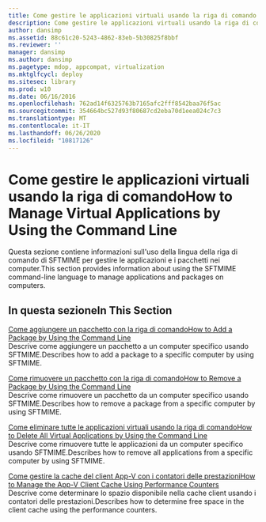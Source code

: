 ```yaml
---
title: Come gestire le applicazioni virtuali usando la riga di comando
description: Come gestire le applicazioni virtuali usando la riga di comando
author: dansimp
ms.assetid: 88c61c20-5243-4862-83eb-5b30825f8bbf
ms.reviewer: ''
manager: dansimp
ms.author: dansimp
ms.pagetype: mdop, appcompat, virtualization
ms.mktglfcycl: deploy
ms.sitesec: library
ms.prod: w10
ms.date: 06/16/2016
ms.openlocfilehash: 762ad14f6325763b7165afc2fff8542baa76f5ac
ms.sourcegitcommit: 354664bc527d93f80687cd2eba70d1eea024c7c3
ms.translationtype: MT
ms.contentlocale: it-IT
ms.lasthandoff: 06/26/2020
ms.locfileid: "10817126"
---
```

# <span data-ttu-id="6e3b3-103">Come gestire le applicazioni virtuali usando la riga di comando</span><span class="sxs-lookup"><span data-stu-id="6e3b3-103">How to Manage Virtual Applications by Using the Command Line</span></span>


<span data-ttu-id="6e3b3-104">Questa sezione contiene informazioni sull'uso della lingua della riga di comando di SFTMIME per gestire le applicazioni e i pacchetti nei computer.</span><span class="sxs-lookup"><span data-stu-id="6e3b3-104">This section provides information about using the SFTMIME command-line language to manage applications and packages on computers.</span></span>

## <span data-ttu-id="6e3b3-105">In questa sezione</span><span class="sxs-lookup"><span data-stu-id="6e3b3-105">In This Section</span></span>


<a href="" id="how-to-add-a-package-by-using-the-command-line"></a>[<span data-ttu-id="6e3b3-106">Come aggiungere un pacchetto con la riga di comando</span><span class="sxs-lookup"><span data-stu-id="6e3b3-106">How to Add a Package by Using the Command Line</span></span>](how-to-add-a-package-by-using-the-command-line.md)  
<span data-ttu-id="6e3b3-107">Descrive come aggiungere un pacchetto a un computer specifico usando SFTMIME.</span><span class="sxs-lookup"><span data-stu-id="6e3b3-107">Describes how to add a package to a specific computer by using SFTMIME.</span></span>

<a href="" id="how-to-remove-a-package-by-using-the-command-line"></a>[<span data-ttu-id="6e3b3-108">Come rimuovere un pacchetto con la riga di comando</span><span class="sxs-lookup"><span data-stu-id="6e3b3-108">How to Remove a Package by Using the Command Line</span></span>](how-to-remove-a-package-by-using-the-command-line.md)  
<span data-ttu-id="6e3b3-109">Descrive come rimuovere un pacchetto da un computer specifico usando SFTMIME.</span><span class="sxs-lookup"><span data-stu-id="6e3b3-109">Describes how to remove a package from a specific computer by using SFTMIME.</span></span>

<a href="" id="how-to-delete-all-virtual-applications-by-using-the-command-line"></a>[<span data-ttu-id="6e3b3-110">Come eliminare tutte le applicazioni virtuali usando la riga di comando</span><span class="sxs-lookup"><span data-stu-id="6e3b3-110">How to Delete All Virtual Applications by Using the Command Line</span></span>](how-to-delete-all-virtual-applications-by-using-the-command-line.md)  
<span data-ttu-id="6e3b3-111">Descrive come rimuovere tutte le applicazioni da un computer specifico usando SFTMIME.</span><span class="sxs-lookup"><span data-stu-id="6e3b3-111">Describes how to remove all applications from a specific computer by using SFTMIME.</span></span>

<a href="" id="how-to-manage-the-app-v-client-cache-using-performance-counters"></a>[<span data-ttu-id="6e3b3-112">Come gestire la cache del client App-V con i contatori delle prestazioni</span><span class="sxs-lookup"><span data-stu-id="6e3b3-112">How to Manage the App-V Client Cache Using Performance Counters</span></span>](how-to-manage-the-app-v-client-cache-using-performance-counters.md)  
<span data-ttu-id="6e3b3-113">Descrive come determinare lo spazio disponibile nella cache client usando i contatori delle prestazioni.</span><span class="sxs-lookup"><span data-stu-id="6e3b3-113">Describes how to determine free space in the client cache using the performance counters.</span></span>

 

 





